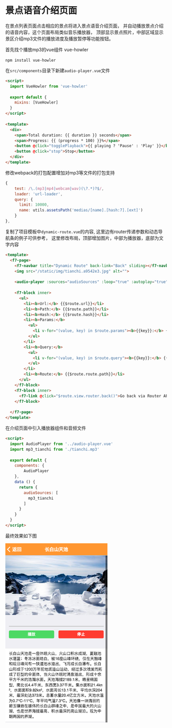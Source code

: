 # 景点语音介绍页面

在景点列表页面点击相应的景点将进入景点语音介绍页面，
并自动播放景点介绍的语音内容，这个页面布局类似音乐播放器，
顶部显示景点照片，中部区域显示景区介绍mp3文件的播放进度及播放暂停等功能按钮。

首先找个播放mp3的vue组件 vue-howler

```npm install vue-howler```

在`src/components`目录下新建`audio-player.vue`文件

```html
<script>
  import VueHowler from 'vue-howler'

  export default {
    mixins: [VueHowler]
  }
</script>

<template>
  <div>
    <span>Total duration: {{ duration }} seconds</span>
    <span>Progress: {{ (progress * 100) }}%</span>
    <button @click="togglePlayback">{{ playing ? 'Pause' : 'Play' }}</button>
    <button @click="stop">Stop</button>
  </div>
</template>
```

修改webpack的打包配置增加对mp3等文件的打包支持

```javascript
{
	test: /\.(mp3|mp4|webcam|wav)(\?.*)?$/,
	loader: 'url-loader',
	query: {
	  limit: 10000,
	  name: utils.assetsPath('medias/[name].[hash:7].[ext]')
	}
},
```

复制了项目模板中`dynamic-route.vue`的内容,
这里边有router传递参数和动态导航条的例子可供参考，
这里修改布局，顶部增加图片，中部为播放器，底部为文字内容

```html
<template>
  <f7-page>
    <f7-navbar title="Dynamic Route" back-link="Back" sliding></f7-navbar>
    <img src="/static/img/tianchi.a9542e3.jpg" alt="">

    <audio-player :sources="audioSources" :loop="true" :autoplay="true"></audio-player>

    <f7-block inner>
      <ul>
        <li><b>Url:</b> {{$route.url}}</li>
        <li><b>Path:</b> {{$route.path}}</li>
        <li><b>Hash:</b> {{$route.hash}}</li>
        <li><b>Params:</b>
          <ul>
            <li v-for="(value, key) in $route.params"><b>{{key}}:</b> {{value}}</li>
          </ul>
        </li>
        <li><b>Query:</b>
          <ul>
            <li v-for="(value, key) in $route.query"><b>{{key}}:</b> {{value}}</li>
          </ul>
        </li>
        <li><b>Route:</b> {{$route.route.path}}</li>
      </ul>
    </f7-block>
    <f7-block inner>
      <f7-link @click="$route.view.router.back()">Go back via Router API</f7-link>
    </f7-block>

  </f7-page>
</template>
```

在介绍页面中引入播放器组件和音频文件

```html
<script>
  import AudioPlayer from '../audio-player.vue'
  import mp3_tianchi from './tianchi.mp3'

  export default {
    components: {
        AudioPlayer
    },
    data () {
      return {
        audioSources: [
          mp3_tianchi
        ]
      }
    }
  }
</script>
```

最终效果如下图

![PNG](images/step5-1.png)
